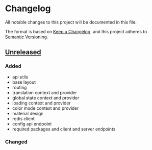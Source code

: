 # Changelog
All notable changes to this project will be documented in this file.

The format is based on [Keep a Changelog](https://keepachangelog.com/en/1.0.0/),
and this project adheres to [Semantic Versioning](https://semver.org/spec/v2.0.0.html).

## [Unreleased]
### Added
- api utils
- base layout
- routing
- translation context and provider
- global state context and provider
- loading context and provider
- color mode context and provider
- material design
- redis client
- config api endpoint
- required packages and client and server endpoints

### Changed


[Unreleased]: https://github.com/bohrsty/agenda-display/compare/81c0b52...HEAD
